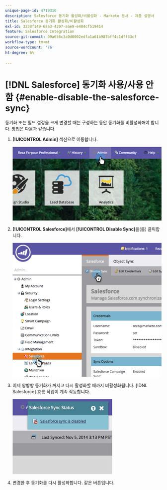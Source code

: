 ```yaml
---
unique-page-id: 4719310
description: Salesforce 동기화 활성화/비활성화 - Marketo 문서 - 제품 설명서
title: Salesforce 동기화 활성화/비활성화
exl-id: 3238f149-6aa3-4207-aae9-e404cf519414
feature: Salesforce Integration
source-git-commit: 09a656c3a0d0002edfa1a61b987bff4c1dff33cf
workflow-type: tm+mt
source-wordcount: '76'
ht-degree: 6%

---
```


# [!DNL Salesforce] 동기화 사용/사용 안 함 {#enable-disable-the-salesforce-sync}

동기화 또는 필드 설정을 크게 변경할 때는 구성하는 동안 동기화를 비활성화해야 합니다. 방법은 다음과 같습니다.

1. **[!UICONTROL Admin]** 섹션으로 이동합니다.

   ![](assets/image2014-12-10-13-3a24-3a35.png)

1. **[!UICONTROL Salesforce]**&#x200B;에서 **[!UICONTROL Disable Sync]**&#x200B;을(를) 클릭합니다.

   ![](assets/image2014-12-10-13-3a24-3a47.png)

1. 이제 양방향 동기화가 꺼지고 다시 활성화할 때까지 비활성화됩니다. [!DNL Salesforce] 흐름 작업이 계속 작동합니다.

   ![](assets/image2014-12-10-13-3a24-3a58.png)

1. 변경한 후 동기화를 다시 활성화합니다. 같은 버튼입니다.
